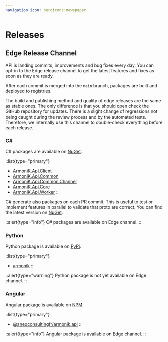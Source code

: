 ```yaml
---
navigation.icon: heroicons:newspaper
---
```


# Releases

## Edge Release Channel

API is landing commits, improvements and bug fixes every day. You can opt-in to the Edge release channel to get the latest features and fixes as soon as they are ready.

After each commit is merged into the `main` branch, packages are built and deployed to registries.

The build and publishing method and quality of edge releases are the same as stable ones. The only difference is that you should open check the GitHub repository for updates. There is a slight change of regressions not being caught during the review process and by the automated tests. Therefore, we internally use this channel to double-check everything before each release.

### C#

C# packages are available on [NuGet](https://www.nuget.org).

::list{type="primary"}
- [ArmoniK.Api.Client](https://www.nuget.org/packages/ArmoniK.Api.Client/)
- [ArmoniK.Api.Common](https://www.nuget.org/packages/ArmoniK.Api.Common/)
- [ArmoniK.Api.Common.Channel](https://www.nuget.org/packages/ArmoniK.Api.Common.Channel/)
- [ArmoniK.Api.Core](https://www.nuget.org/packages/ArmoniK.Api.Core/)
- [ArmoniK.Api.Worker](https://www.nuget.org/packages/ArmoniK.Api.Worker/)
::

C# generate also packages on each PR commit. This is useful to test or implement features in parallel to validate that proto are correct. You can find the latest version on [NuGet](https://www.nuget.org/profiles/ANEO).

::alert{type="info"}
C# packages are available on Edge channel.
::

### Python

Python package is available on [PyPi](https://pypi.org/).

::list{type="primary"}
- [armonik](https://pypi.org/project/armonik/)
::

::alert{type="warning"}
Python package is not yet available on Edge channel.
::

### Angular

Angular package is available on [NPM](https://www.npmjs.com).

::list{type="primary"}
- [@aneoconsultingfr/armonik.api](https://www.npmjs.com/package/@aneoconsultingfr/armonik.api)
::

::alert{type="info"}
Angular package is available on Edge channel.
::
